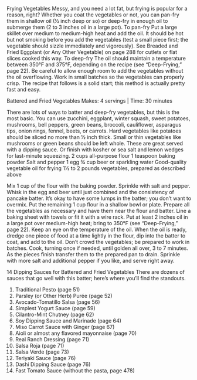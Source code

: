 Frying Vegetables
Messy, and you need a lot fat, but frying is popular for a reason, right? Whether you coat the vegetables or not, you can pan-fry them in shallow oil (½ inch deep or so) or deep-fry in enough oil to submerge them (2 to 3 inches oil in a large pot).
To pan-fry Put a large skillet over medium to medium-high heat and add the oil. It should be hot but not smoking before you add the vegetables (test a small piece first; the vegetable should sizzle immediately and vigorously). See Breaded and Fried Eggplant (or Any Other Vegetable) on page 288 for cutlets or flat slices cooked this way.
To deep-fry The oil should maintain a temperature between 350°F and 375°F, depending on the recipe (see “Deep-Frying,” page 22). Be careful to allow enough room to add the vegetables without the oil overflowing. Work in small batches so the vegetables can properly crisp. The recipe that follows is a solid start; this method is actually pretty fast and easy.

Battered and Fried Vegetables
Makes: 4 servings | Time: 30 minutes
 
There are lots of ways to batter and deep-fry vegetables, but this is the most basic. You can use zucchini, eggplant, winter squash, sweet potatoes, mushrooms, bell peppers, green beans, broccoli, cauliflower, asparagus tips, onion rings, fennel, beets, or carrots. Hard vegetables like potatoes should be sliced no more than ½ inch thick. Small or thin vegetables like mushrooms or green beans should be left whole. These are great served with a dipping sauce. Or finish with kosher or sea salt and lemon wedges for last-minute squeezing.
2 cups all-purpose flour
1 teaspoon baking powder
Salt and pepper
1 egg
¾ cup beer or sparkling water
Good-quality vegetable oil for frying
1½ to 2 pounds vegetables, prepared as described above

 Mix 1 cup of the flour with the baking powder. Sprinkle with salt and pepper. Whisk in the egg and beer until just combined and the consistency of pancake batter. It’s okay to have some lumps in the batter; you don’t want to overmix. Put the remaining 1 cup flour in a shallow bowl or plate. Prepare all the vegetables as necessary and have them near the flour and batter. Line a baking sheet with towels or fit it with a wire rack.
Put at least 2 inches oil in a large pot over medium-high heat; bring to 350°F (see “Deep-Frying,” page 22). Keep an eye on the temperature of the oil.
When the oil is ready, dredge one piece of food at a time lightly in the flour, dip into the batter to coat, and add to the oil. Don’t crowd the vegetables; be prepared to work in batches. Cook, turning once if needed, until golden all over, 3 to 7 minutes. As the pieces finish transfer them to the prepared pan to drain. Sprinkle with more salt and additional pepper if you like, and serve right away.


14 Dipping Sauces for Battered and Fried Vegetables
There are dozens of sauces that go well with this batter; here’s where you’ll find the standouts.
1. Traditional Pesto (page 51) 
 2. Parsley (or Other Herb) Purée (page 52)
 3. Avocado-Tomatillo Salsa (page 56)
 4. Simplest Yogurt Sauce (page 59)
5. Cilantro-Mint Chutney (page 62)
6. Soy Dipping Sauce and Marinade (page 64)
 7. Miso Carrot Sauce with Ginger (page 67)
8. Aioli or almost any flavored mayonnaise (page 70)
9. Real Ranch Dressing (page 71)
 10. Salsa Roja (page 71)
 11. Salsa Verde (page 73)
 12. Teriyaki Sauce (page 76)
 13. Dashi Dipping Sauce (page 76)
 14. Fast Tomato Sauce (without the pasta, page 478)